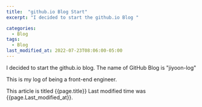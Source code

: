 ```yaml
---
title:  "github.io Blog Start"
excerpt: "I decided to start the github.io Blog "

categories:
  - Blog
tags:
  - Blog
last_modified_at: 2022-07-23T08:06:00-05:00
---
```


I decided to start the github.io blog.
The name of GitHub Blog is "jiyoon-log"

This is my log of being a front-end engineer.

This article is titled {{page.title}}
Last modified time was {{page.Last_modified_at}}.
